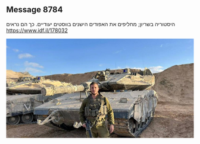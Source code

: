 ## Message 8784

היסטוריה בשריון;
מחליפים את האפודים הישנים בווסטים יעודיים. כך הם נראים
https://www.idf.il/178032

![Photo](8784/8784_photo.jpg)
